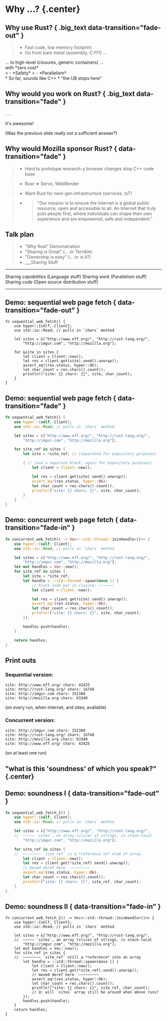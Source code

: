 # Why ...? {.center}

## Why use Rust? { .big_text data-transition="fade-out" }

> - Fast code, low memory footprint
> - Go from bare metal (assembly; C FFI) ...
  <div class="fragment">... to high-level (closures, generic containers) ...</div>
  <div class="fragment">with *zero cost*</div>
> - *Safety*
> - *Parallelism*

<div class="notes">
 * So far, sounds like C++
 * "the UB stops here"
</div>

## Why would you work on Rust?  { .big_text data-transition="fade" }

. . .

It's awesome!

(Was the previous slide really not a sufficient answer?)

## Why would Mozilla sponsor Rust?   { data-transition="fade" }

>- Hard to prototype research-y browser changes atop C++ code base

>- Rust ⇒ Servo, WebRender

>- Want Rust for next-gen infrastructure (services, IoT)

>- > "Our mission is to ensure the Internet is a global public resource, open and accessible to all. An Internet that truly puts people first, where individuals can shape their own experience and are empowered, safe and independent."

## Talk plan

>- "Why Rust" Demonstration
>- "Sharing is Great" (... or Terrible)
>- "Ownership is easy" (... or is it?)
>- ___Sharing                        Stuff
   -----------------------------  --------------------------------
   Sharing *capabilities*         (Language stuff)
   Sharing *work*                 (Parallelism stuff)
   Sharing *code*                 (Open source distribution stuff)
   -----------------------------  --------------------------------

## Demo: sequential web page fetch  { data-transition="fade-out" }

``` {.rust}
fn sequential_web_fetch() {
    use hyper::{self, Client};
    use std::io::Read; // pulls in `chars` method

    let sites = &["http://www.eff.org/", "http://rust-lang.org/",
        "http://imgur.com", "http://mozilla.org"];

    for &site in sites {
        let client = Client::new();
        let res = client.get(site).send().unwrap();
        assert_eq!(res.status, hyper::Ok);
        let char_count = res.chars().count();
        println!("site: {} chars: {}", site, char_count);
    }
}
```

## Demo: sequential web page fetch  { data-transition="fade" }

```rust
fn sequential_web_fetch() {
    use hyper::{self, Client};
    use std::io::Read; // pulls in `chars` method

    let sites = &["http://www.eff.org/", "http://rust-lang.org/",
        "http://imgur.com", "http://mozilla.org"];

    for site_ref in sites {
        let site = *site_ref; // (separated for expository purposes)

        { // (and a separate block, again for expository purposes)
            let client = Client::new();

            let res = client.get(site).send().unwrap();
            assert_eq!(res.status, hyper::Ok);
            let char_count = res.chars().count();
            println!("site: {} chars: {}", site, char_count);
        }
    }
}
```

## Demo: concurrent web page fetch { data-transition="fade-in" }

```rust
fn concurrent_web_fetch() -> Vec<::std::thread::JoinHandle<()>> {
    use hyper::{self, Client};
    use std::io::Read; // pulls in `chars` method

    let sites = &["http://www.eff.org/", "http://rust-lang.org/",
        "http://imgur.com", "http://mozilla.org"];
    let mut handles = Vec::new();
    for site_ref in sites {
        let site = *site_ref;
        let handle = ::std::thread::spawn(move || {
            // block code put in closure: ~~~~~~~
            let client = Client::new();

            let res = client.get(site).send().unwrap();
            assert_eq!(res.status, hyper::Ok);
            let char_count = res.chars().count();
            println!("site: {} chars: {}", site, char_count);
        });

        handles.push(handle);
    }

    return handles;
}
```

## Print outs

### Sequential version:

```
site: http://www.eff.org/ chars: 42425
site: http://rust-lang.org/ chars: 16748
site: http://imgur.com chars: 152384
site: http://mozilla.org chars: 63349
```

(on every run, when internet, and sites, available)

### Concurrent version:

```
site: http://imgur.com chars: 152384
site: http://rust-lang.org/ chars: 16748
site: http://mozilla.org chars: 63349
site: http://www.eff.org/ chars: 42425
```
(on at least one run)

<!--
```rust
#[should_panic]
#[test]
fn web_fetch() {
    for j in concurrent_web_fetch() { j.join(); }
    sequential_web_fetch();
    panic!("want to see output");
}
```
-->

## "what is this 'soundness' of which you speak?" {.center}

## Demo: soundness I  { data-transition="fade-out" }

```rust
fn sequential_web_fetch_2() {
    use hyper::{self, Client};
    use std::io::Read; // pulls in `chars` method

    let sites = &["http://www.eff.org/", "http://rust-lang.org/",
    //  ~~~~~ `sites`, an array (slice) of strings, is stack-local
        "http://imgur.com", "http://mozilla.org"];

    for site_ref in sites {
    //  ~~~~~~~~ `site_ref` is a *reference to* elem of array.
        let client = Client::new();
        let res = client.get(*site_ref).send().unwrap();
        // moved deref here  ~~~~~~~~~ 
        assert_eq!(res.status, hyper::Ok);
        let char_count = res.chars().count();
        println!("site: {} chars: {}", site_ref, char_count);
    }
}
```

## Demo: soundness II  { data-transition="fade-in" }

```{.rust .compile_error}
fn concurrent_web_fetch_2() -> Vec<::std::thread::JoinHandle<()>> {
    use hyper::{self, Client};
    use std::io::Read; // pulls in `chars` method

    let sites = &["http://www.eff.org/", "http://rust-lang.org/",
    //  ~~~~~ `sites`, an array (slice) of strings, is stack-local
        "http://imgur.com", "http://mozilla.org"];
    let mut handles = Vec::new();
    for site_ref in sites {
    //  ~~~~~~~~ `site_ref` still a *reference* into an array
        let handle = ::std::thread::spawn(move || {
            let client = Client::new();
            let res = client.get(*site_ref).send().unwrap();
            // moved deref here  ~~~~~~~~~ 
            assert_eq!(res.status, hyper::Ok);
            let char_count = res.chars().count();
            println!("site: {} chars: {}", site_ref, char_count);
            // Q: will `sites` array still be around when above runs?
        });
        handles.push(handle);
    }
    return handles;
}
```
